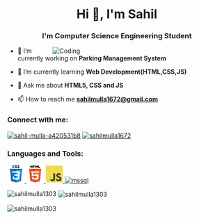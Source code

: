 <!-- ![MasterHead](https://justresults.co.nz/wp-content/uploads/2015/10/web-developer-banner.png) -->
<h1 align="center">Hi 👋, I'm Sahil</h1>
<h3 align="center">I'm Computer Science Engineering Student</h3>
<img align="right" alt="Coding" width="400" src="https://t4.ftcdn.net/jpg/02/73/46/99/360_F_273469972_ESU9Rq3eIpSrK3xddlIEyDh7vrslbiGg.jpg">

<p align="left"> <!-- <img src="https://komarev.com/ghpvc/?username=sahilmulla1303&label=Profile%20views&color=0e75b6&style=flat" alt="sahilmulla1303" />--> </p>

- 🔭 I’m currently working on **Parking Management System**

- 🌱 I’m currently learning **Web Development(HTML,CSS,JS)**

- 💬 Ask me about **HTML5, CSS and JS**

- 📫 How to reach me **sahilmulla1672@gmail.com**

<h3 align="left">Connect with me:</h3>
<p align="left">
<a href="https://linkedin.com/in/sahil-mulla-a420531b8" target="blank"><img align="center" src="https://raw.githubusercontent.com/rahuldkjain/github-profile-readme-generator/master/src/images/icons/Social/linked-in-alt.svg" alt="sahil-mulla-a420531b8" height="30" width="40" /></a>
<a href="https://www.hackerrank.com/sahilmulla1672" target="blank"><img align="center" src="https://raw.githubusercontent.com/rahuldkjain/github-profile-readme-generator/master/src/images/icons/Social/hackerrank.svg" alt="sahilmulla1672" height="30" width="40" /></a>
</p>

<h3 align="left">Languages and Tools:</h3>
<p align="left"> <a href="https://www.w3schools.com/css/" target="_blank" rel="noreferrer"> <img src="https://raw.githubusercontent.com/devicons/devicon/master/icons/css3/css3-original-wordmark.svg" alt="css3" width="40" height="40"/> </a> <a href="https://www.w3.org/html/" target="_blank" rel="noreferrer"> <img src="https://raw.githubusercontent.com/devicons/devicon/master/icons/html5/html5-original-wordmark.svg" alt="html5" width="40" height="40"/> </a> <a href="https://developer.mozilla.org/en-US/docs/Web/JavaScript" target="_blank" rel="noreferrer"> <img src="https://raw.githubusercontent.com/devicons/devicon/master/icons/javascript/javascript-original.svg" alt="javascript" width="40" height="40"/> </a> <a href="https://www.microsoft.com/en-us/sql-server" target="_blank" rel="noreferrer"> <img src="https://www.svgrepo.com/show/303229/microsoft-sql-server-logo.svg" alt="mssql" width="40" height="40"/> </a> </p>

<p><img align="left" src="https://github-readme-stats.vercel.app/api/top-langs?username=sahilmulla1303&show_icons=true&locale=en&layout=compact" alt="sahilmulla1303" /></p>

<p>&nbsp;<img align="center" src="https://github-readme-stats.vercel.app/api?username=sahilmulla1303&show_icons=true&locale=en" alt="sahilmulla1303" /></p>

<p><img align="center" src="https://github-readme-streak-stats.herokuapp.com/?user=sahilmulla1303&" alt="sahilmulla1303" /></p>
